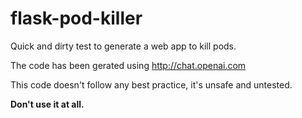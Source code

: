 # flask-pod-killer
Quick and dirty test to generate a web app to kill pods.

The code has been gerated using http://chat.openai.com

This code doesn't follow any best practice, it's unsafe and untested.

**Don't use it at all.**